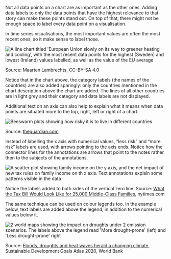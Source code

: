 Not all data points on a chart are as important as the other ones. Adding data labels to only the data points that have the highest relevance to that story can make these points stand out. On top of that, there might not be enough space to label every data point on a visualisation.

In time series visualisations, the most important values are often the most recent ones, so it make sense to label those.

![A line chart titled 'European Union slowly on its way to greener heating and cooling', with the most recent data points for the highest (Sweden) and lowest (Ireland) values labelled, as well as the value of the EU average](Text%20annotations%204d77570c409249378ca558ae45eb0d67/Chart-no_annotations2x.png)

Source: Maarten Lambrechts, CC-BY-SA 4.0

Notice that in the chart above, the category labels (the names of the countries) are also added sparingly: only the countries mentioned in the chart description above the chart are added. The lines of all other countries are in light grey and their category and data labels are not displayed.

Additional text on an axis can also help to explain what it means when data points are situated more to the top, right, left or right of a chart. 

![Beeswarm plots showing how risky it is to live in different countries](Text%20annotations%204d77570c409249378ca558ae45eb0d67/axis-labels-guardian.png)

Source: [theguardian.com](https://www.theguardian.com/global-development/datablog/2016/apr/25/where-is-the-riskiest-place-to-live-floods-storms)

Instead of labelling the x axis with numerical values, “less risk” and “more risk” labels are used, with arrows pointing to the axis ends. Notice how the connector lines for the annotations are arrows that point to the notes rather then to the subjects of the annotations.

![A scatter plot showing family income on the y axis, and the net impact of new tax rules on family income on th x axis. Text annotations explain some patterns visible in the data](Text%20annotations%204d77570c409249378ca558ae45eb0d67/nyt-scatterplot-reveal-details.png)

Notice the labels added to both sides of the vertical zero line. Source: [What the Tax Bill Would Look Like for 25,000 Middle-Class Families](https://www.nytimes.com/interactive/2017/11/28/upshot/what-the-tax-bill-would-look-like-for-25000-middle-class-families.html), nytimes.com

The same technique can be used on colour legends too. In the example below, text labels are added above the legend, in addition to the numerical values below it.

![2 world maps showing the impact on droughts under 2 emission scenarios. The labels above the legend read 'More drought-prone' (left) and 'Less drought-prone' right](Text%20annotations%204d77570c409249378ca558ae45eb0d67/legend-text-labels.png)

Source: [Floods, droughts and heat waves herald a changing climate](https://datatopics.worldbank.org/sdgatlas/goal-13-climate-action/), Sustainable Development Goals Atlas 2020, World Bank